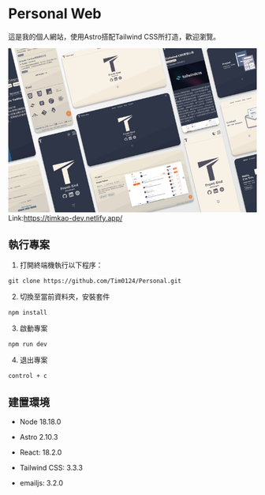 # Personal Web

這是我的個人網站，使用Astro搭配Tailwind CSS所打造，歡迎瀏覽。

![image](./public/images/personal-image.png)
Link:https://timkao-dev.netlify.app/
## 執行專案
1. 打開終端機執行以下程序：
```
git clone https://github.com/Tim0124/Personal.git
```
2. 切換至當前資料夾，安裝套件
```
npm install
```
3. 啟動專案
```
npm run dev
```
4. 退出專案
```
control + c
```

## 建置環境
* Node 18.18.0

* Astro 2.10.3

* React: 18.2.0

* Tailwind CSS: 3.3.3

* emailjs: 3.2.0